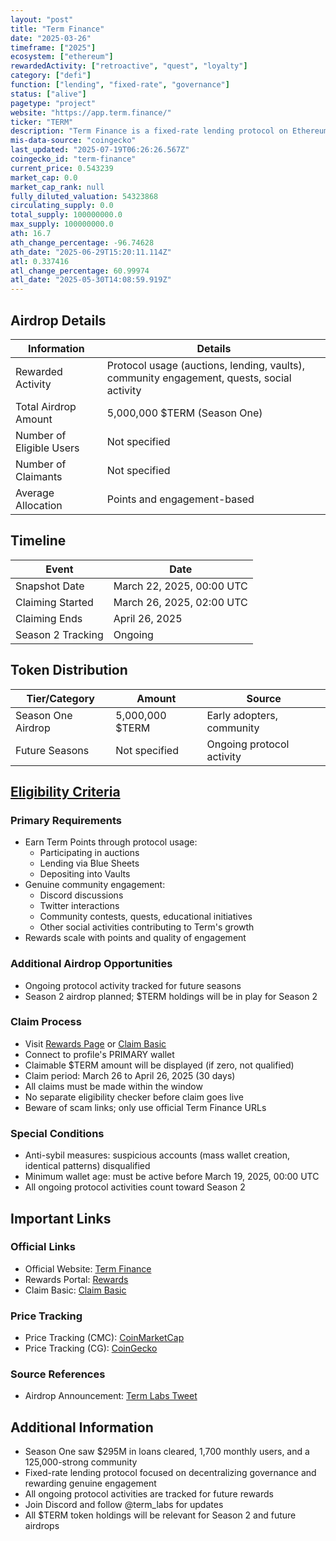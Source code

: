 ```yaml
---
layout: "post"
title: "Term Finance"
date: "2025-03-26"
timeframe: ["2025"]
ecosystem: ["ethereum"]
rewardedActivity: ["retroactive", "quest", "loyalty"]
category: ["defi"]
function: ["lending", "fixed-rate", "governance"]
status: ["alive"]
pagetype: "project"
website: "https://app.term.finance/"
ticker: "TERM"
description: "Term Finance is a fixed-rate lending protocol on Ethereum, rewarding early adopters and active community members with $TERM tokens for protocol usage and engagement."
mis-data-source: "coingecko"
last_updated: "2025-07-19T06:26:26.567Z"
coingecko_id: "term-finance"
current_price: 0.543239
market_cap: 0.0
market_cap_rank: null
fully_diluted_valuation: 54323868
circulating_supply: 0.0
total_supply: 100000000.0
max_supply: 100000000.0
ath: 16.7
ath_change_percentage: -96.74628
ath_date: "2025-06-29T15:20:11.114Z"
atl: 0.337416
atl_change_percentage: 60.99974
atl_date: "2025-05-30T14:08:59.919Z"
---
```


## Airdrop Details

| Information              | Details                                                     |
| ------------------------ | ----------------------------------------------------------- |
| Rewarded Activity        | Protocol usage (auctions, lending, vaults), community engagement, quests, social activity |
| Total Airdrop Amount     | 5,000,000 $TERM (Season One)                                |
| Number of Eligible Users | Not specified                                               |
| Number of Claimants      | Not specified                                               |
| Average Allocation       | Points and engagement-based                                 |

## Timeline

| Event               | Date                                           |
| ------------------- | ---------------------------------------------- |
| Snapshot Date       | March 22, 2025, 00:00 UTC                      |
| Claiming Started    | March 26, 2025, 02:00 UTC                      |
| Claiming Ends       | April 26, 2025                                 |
| Season 2 Tracking   | Ongoing                                        |

## Token Distribution

| Tier/Category      | Amount                                   | Source                    |
| ------------------ | ---------------------------------------- | ------------------------- |
| Season One Airdrop | 5,000,000 $TERM                          | Early adopters, community |
| Future Seasons     | Not specified                             | Ongoing protocol activity |

## [Eligibility Criteria](http://term.finance/rewards)

### Primary Requirements

- Earn Term Points through protocol usage:
  - Participating in auctions
  - Lending via Blue Sheets
  - Depositing into Vaults
- Genuine community engagement:
  - Discord discussions
  - Twitter interactions
  - Community contests, quests, educational initiatives
  - Other social activities contributing to Term's growth
- Rewards scale with points and quality of engagement

### Additional Airdrop Opportunities

- Ongoing protocol activity tracked for future seasons
- Season 2 airdrop planned; $TERM holdings will be in play for Season 2

### Claim Process

- Visit [Rewards Page](http://app.term.finance/rewards) or [Claim Basic](http://app.term.finance/claim-basic)
- Connect to profile's PRIMARY wallet
- Claimable $TERM amount will be displayed (if zero, not qualified)
- Claim period: March 26 to April 26, 2025 (30 days)
- All claims must be made within the window
- No separate eligibility checker before claim goes live
- Beware of scam links; only use official Term Finance URLs

### Special Conditions

- Anti-sybil measures: suspicious accounts (mass wallet creation, identical patterns) disqualified
- Minimum wallet age: must be active before March 19, 2025, 00:00 UTC
- All ongoing protocol activities count toward Season 2

## Important Links

### Official Links

- Official Website: [Term Finance](https://app.term.finance/)
- Rewards Portal: [Rewards](http://term.finance/rewards)
- Claim Basic: [Claim Basic](http://app.term.finance/claim-basic)

### Price Tracking

- Price Tracking (CMC): [CoinMarketCap](https://coinmarketcap.com/currencies/term-finance/)
- Price Tracking (CG): [CoinGecko](https://www.coingecko.com/en/coins/term-finance)

### Source References

- Airdrop Announcement: [Term Labs Tweet](https://x.com/term_labs/status/1904684778688749572)

## Additional Information

- Season One saw $295M in loans cleared, 1,700 monthly users, and a 125,000-strong community
- Fixed-rate lending protocol focused on decentralizing governance and rewarding genuine engagement
- All ongoing protocol activities are tracked for future rewards
- Join Discord and follow @term_labs for updates
- All $TERM token holdings will be relevant for Season 2 and future airdrops